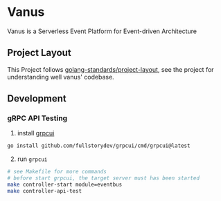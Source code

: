 # Vanus

Vanus is a Serverless Event Platform for Event-driven Architecture

## Project Layout

This Project follows [golang-standards/project-layout](https://github.com/golang-standards/project-layout), see the
project for understanding well vanus' codebase.

## Development

### gRPC API Testing

1. install [grpcui](https://github.com/fullstorydev/grpcui)

```bash
go install github.com/fullstorydev/grpcui/cmd/grpcui@latest
```

2. run `grpcui`

```bash
# see Makefile for more commands
# before start grpcui, the target server must has been started
make controller-start module=eventbus
make controller-api-test
```